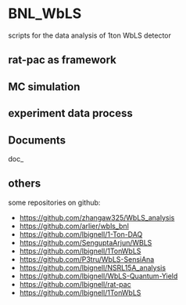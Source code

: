 # BNL_WbLS
scripts for the data analysis of 1ton WbLS detector

## rat-pac as framework

## MC simulation

## experiment data process

## Documents
doc_
## others
some repositories on github:
- https://github.com/zhangaw325/WbLS_analysis
- https://github.com/arlier/wbls_bnl
- https://github.com/lbignell/1-Ton-DAQ
- https://github.com/SenguptaArjun/WBLS
- https://github.com/lbignell/1TonWbLS
- https://github.com/P3tru/WbLS-SensiAna
- https://github.com/lbignell/NSRL15A_analysis
- https://github.com/lbignell/WbLS-Quantum-Yield
- https://github.com/lbignell/rat-pac
- https://github.com/lbignell/1TonWbLS
